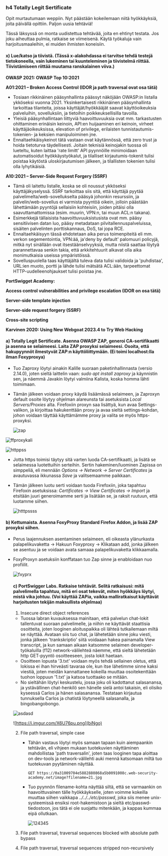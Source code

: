 ### h4 Totally Legit Sertificate

Opit murtautumaan weppiin. Nyt päästään kokeilemaan niitä hyökkäyksiä, joita päivällä opittiin. Paljon uusia tehtäviä!

Tässä läksyssä on monta uudistettua tehtävää, joita en ehtinyt testata. Jos joku aiheuttaa pulmia, ratkaise se viimeisenä. Käytä työkaluja vain harjoitusmaaleihin, ei muiden ihmisten koneisiin.

#### x) Lue/katso ja tiivistä. (Tässä x-alakohdassa ei tarvitse tehdä testejä tietokoneella, vain lukeminen tai kuunteleminen ja tiivistelmä riittää. Tiivistämiseen riittää muutama ranskalainen viiva.)

**OWASP 2021: OWASP Top 10:2021**

  **A01:2021 – Broken Access Control (IDOR ja path traversal ovat osa tätä)**
  
  - Tosiaan rikkinäinen pääsynhallinta päässyt näköjään OWASP:in listalla ykköseksi vuonna 2021. Yksinkertaisesti rikkinäinen pääsynhallinta tarkoittaa tilanteita, joissa käyttäjät/hyökkääjät saavat käyttöoikeuksia palveluihin, sovelluksiin, ja tietoihin poikkeuksellisilla tavoilla.
  - Yleisiä pääsynhallintaan liittyviä haavoittuvuuksia ovat mm. tarkastusten ohittaminen erinäisin keinoin, API:en huijaaminen eri keinoin, virheet käyttäjäoikeuksissa, elevation of privilege, erilaisten tunnistautumis-tokenien- ja keksien manipuloiminen jne.
  - Ennaltaehkäisykeinot tätä vastaan ovat käytännössä, että zero trust ja hoida tietoturva täydellisesti. Joitain teknisiä keinojakin tuossa oli lueteltu, kuten laittaa 'rate limitt' API pyynnöille minimoidaan automatisoidut hyökkäystyökalut, ja tilalliset kirjautumis-tokenit tulisi poistaa käytöstä uloskirjautumisen jälkeen, ja tilallisten tokenien tulisi olla lyhytikäisiä.

  **A10:2021 – Server-Side Request Forgery (SSRF)**

  - Tämä oli laitettu listalle, koska se oli noussut ykköseksi käyttäjäkyselyssä. SSRF tarkoittaa siis sitä, että käyttäjä pyytää palvelimelta/web-sovellukselta pääsyä johonkin resurssiin, ja palvelin/web-sovellus ei varmista pyyntöä oikein, jolloin päästään lähettämään pyyntöjä sellaisiin kohteisiin, joiden pitäisi olla saavuttamattomissa (esim. muurin, VPN:n, tai muun ACL:n takana).
  - Esimerkkejä tällaisista haavoittuvuuksistusista ovat mm. pääsy sensitiivisen datan luo, pääsy metadataan pilvitallennuspalveluissa, sisäiten palvelinten porttiskannaus, DoS, tai jopa RCE.
  - Ennaltaehkäisyyn tässä ehdotetaan aika perus toimenpiteitä eli mm. verkon segementointia, VPN:ää, ja'deny by default' palomuuri policyjä, mitkä nyt sinällään ovat itsestäänselvyyksiä, mutta niistä saattaa löytyä parannettavaa senkin takia, että arkkitehtuurit alkavat olla aika monimutkaisia useissa ympäristöissä.
  - Sovelluspuolella taas käyttäjältä tuleva data tulisi validoida ja 'puhdistaa', URL:ien muoto, portti ja lähde tulisi mätsätä ACL:ään, tarpeettomat HTTP-uudelleenohjaukset tulisi poistaa jne.

**PortSwigget Academy:**

  **Access control vulnerabilities and privilege escalation (IDOR on osa tätä)**
  
  **Server-side template injection**
  
  **Server-side request forgery (SSRF)**
  
  **Cross-site scripting**

**Karvinen 2020: Using New Webgoat 2023.4 to Try Web Hacking**

  
#### a) Totally Legit Sertificate. Asenna OWASP ZAP, generoi CA-sertifikaatti ja asenna se selaimeesi. Laita ZAP proxyksi selaimeesi. Osoita, että hakupyynnöt ilmestyvät ZAP:n käyttöliittymään. (Ei toimi localhost:lla ilman Foxyproxya)

- Tuo Zaproxy löytyi ainakin Kalille suoraan paketinhallinnasta (versio 2.14.0), joten sieltä laittelin vaan: *sudo apt install zaproxy* ja käynnistin sen, ja näemmä Javakin löytyi valmiina Kalista, koska homma lähti toimimaan.
- Tämän jälkeen voidaan proxy käydä lisäämässä selaimeen, ja Zaproxyn default osoite löytyy ohjelman alareunsta tai asetuksista *Local Servers/Proxies* alta. Firefoxiin proxyn saa lisättyä, kun avaa Settings-valikon, ja kirjoittaa hakukenttään proxy ja avaa sieltä settings-kohdan, johon voidaan täyttää käyttämämme proxy ja valita se myös https-proxyksi.
  
  ![zap](https://i.imgur.com/GC4sTK7.png)

![ffproxy](https://i.imgur.com/xPhHaT5.png)kali

![httppss](https://i.imgur.com/KxQB5Ko.png)

- Jotta https toimisi täytyy sitä varten luoda CA-sertifikaatti, ja lisätä se selaimessa luotettuihin serteihin. Sertin hakeminen/luominen Zapissa on simppeliä, eli mennään *Options -> Network -> Server Certificates* ja avautuvassa ikkunassa *Save* ja valitsemaamme paikkaan.
- Tämän jälkeen luotu serti voidaan tuoda Firefoxiin, joka tapahtuu Firefoxin asetuksissa: *Certificates -> View Certificates -> Import* ja etsitään juuri generoimamme serti ja lisätään se, ja raksit ruutuun, että luotamme siihen.
  
  ![htttpssss](https://i.imgur.com/GRjfVfl.png)

#### b) Kettumaista. Asenna FoxyProxy Standard Firefox Addon, ja lisää ZAP proxyksi siihen.

- Perus laajennuksen asentaminen selaimeen, eli oikeasta ylänurkasta palapelikuvaketta -> Hakuun Foxyproxy -> Klikataan add, jonka jälkeen se asentuu ja se voidaan avata samaaa palapelikuvaketta klikkaamalla.
- FoxyProxyn asetuksiin konffataan tuo Zap sinne ja enabloidaan nuo profiilit.
  
  ![fxyprx](https://i.imgur.com/yvyJTZn.png)

  #### c) PortSwigger Labs. Ratkaise tehtävät. Selitä ratkaisusi: mitä palvelimella tapahtuu, mitä eri osat tekevät, miten hyökkäys löytyi, mistä vika johtuu. (Voi käyttää ZAPia, vaikka malliratkaisut käyttävät harjoitusten tekijän maksullista ohjelmaa)

  1. Insecure direct object references

    - Tuossa labran kuvauksessa mainitaan, että palvelun chat-lokit tallentuvat suoraan palvelimelle, ja niihin ne käyttävät staattisia osoitteita, joten looginen aloituspaikka oli lähteä tutkailemaan miltä se näyttää. Avataan siis tuo chat, ja lähetetään sinne joku viesti, jonka jälkeen 'trankskriptio' siitä voidaaan hakea painamalla View transcript, ja kun samaan aikaan katsomme selaimen developer-työkaluilla (f12) network-välilehteä näemme, että sieltä lähetetään http GET-pyyntö osoitteeseen, josta lokit haetaan.
    - Osoitteen lopusta '3.txt' voidaan myös tehdä sellainen oletus, että lokissa ei ihan hirveästi tavaraa ole, kun itse lähetimme sinne kaksi viestiä, joten meidän kannattanee kokeilla muuttaa osoitekenttään tuohon loppuun '1.txt' ja katsoa tuottaako se mitään.
    - No sieltähän löytyi keskustelu, jossa joku oli kadottanut salasanansa, ja ystävällinen chat-henkilö sen hänelle sielä antoi takaisin, eli olisiko kyseessä Carlos ja hänen salasanansa. Testataan kirjautua tunnuksella Carlos ja chatistä löytyneellä salasanalla, ja bingobangobongo.
    
    ![asdasd](https://i.imgur.com/hEvimif.png)

    ![https://i.imgur.com/X6U76pu.png](biNgo)

  2. File path traversal, simple case

     - Tähän vastaus löytyi myös samaan tapaan kuin aiempaankin tehtävän, eli vihjeen mukaan tuotekuvien näyttäminen mahdollistaa 'path traversalin', joten taas looginen tapa aloittaa on dev-tools ja network-välilehti auki mennä katsomaan miltä tuo tuotekuvan pyytäminen näyttää. 

       `GET https://0a31009704e5882880868a5b0091008c.web-security-academy.net/image?filename=21.jpg`

     - Tuo pyynnön filename-kohta näyttää siltä, että se varmaankin on haavoittuvainen tälle hyökkäykselle, joten voimme kokeilla muuttaa siihen vaikkapa *../../../etc/passwd*, joka siis menee unix-systeemissä ensiksi root-hakemistoon ja sieltä etc/passwd-tiedostoon, jos tätä ei ole suojattu mitenkään, ja kappas kummaa eipä ollutkaan.

       ![124345](https://i.imgur.com/uwpXxL5.png)

  4. File path traversal, traversal sequences blocked with absolute path bypass
     
  5. File path traversal, traversal sequences stripped non-recursively





